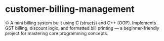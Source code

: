 # customer-billing-management
⚙️ A mini billing system built using C (structs) and C++ (OOP). Implements GST billing, discount logic, and formatted bill printing — a beginner-friendly project for mastering core programming concepts.
